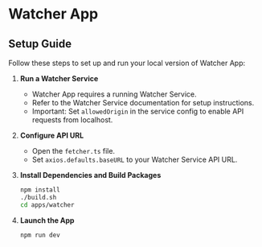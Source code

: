 # Watcher App

## Setup Guide

Follow these steps to set up and run your local version of Watcher App:

1. **Run a Watcher Service**

   - Watcher App requires a running Watcher Service.
   - Refer to the Watcher Service documentation for setup instructions.
   - Important: Set `allowedOrigin` in the service config to enable API requests from localhost.

2. **Configure API URL**

   - Open the `fetcher.ts` file.
   - Set `axios.defaults.baseURL` to your Watcher Service API URL.

3. **Install Dependencies and Build Packages**
   ```bash
   npm install
   ./build.sh
   cd apps/watcher
   ```
4. **Launch the App**
   ```bash
   npm run dev
   ```
